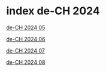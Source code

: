 # index de-CH 2024

<a href="./05">de-CH 2024 05</a>

<a href="./06">de-CH 2024 06</a>

<a href="./07">de-CH 2024 07</a>

<a href="./08">de-CH 2024 08</a>
